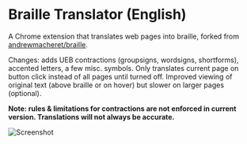 # Braille Translator (English)

A Chrome extension that translates web pages into braille, forked from [andrewmacheret/braille](https://github.com/andrewmacheret/braille).

Changes: adds UEB contractions (groupsigns, wordsigns, shortforms), accented letters, a few misc. symbols. Only translates current page on button click instead of all pages until turned off. Improved viewing of original text (above braille or on hover) but slower on larger pages (optional).

**Note: rules & limitations for contractions are not enforced in current version. Translations will not always be accurate.**

![Screenshot](screenshot.png?raw=true "Screenshot")


